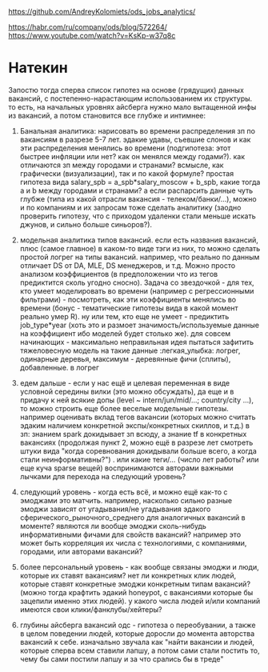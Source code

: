 
https://github.com/AndreyKolomiets/ods_jobs_analytics/

https://habr.com/ru/company/ods/blog/572264/
https://www.youtube.com/watch?v=KsKp-w37q8c

# Натекин

Запостю тогда сперва список гипотез на основе (грядущих) данных
вакансий, с постепенно-нарастающим использованием их структуры. то
есть, на начальных уровнях айсберга нужно мало вытащенной инфы из
вакансий, а потом становится все глубже и интимнее:

1. Банальная аналитика: нарисовать во времени распределения зп по
   вакансиям в разрезе 5-7 лет. эдакие удавы, съевшие слонов и как эти
   распределения менялись во времени (подгипотеза: этот быстрее
   инфляции или нет? как он менялся между годами?). как отличаются зп
   между городами и странами?  всмысле, как графически (визуализации),
   так и по какой формуле? простая гипотеза вида salary_spb =
   a_spb*salary_moscow + b_spb, какие тогда a и b между городами и
   странами? а если распарсить данные чуть глубже (типа из какой
   отрасли вакансия - телеком/банки/...), можно и по компаниям и их
   запросам тоже сделать аналитику (заодно проверить гипотезу, что с
   приходом удаленки стали меньше искать джунов, и сильно больше
   синьоров?).

2. модельная аналитика типов вакансий. если есть названия вакансий,
   плюс (самое главное) в каком-то виде тэги из них, то можно сделать
   простой логрег на типы вакансий. например, что реально по данным
   отличает DS от DA, MLE, DS менеджеров, и т.д. Можно просто анализом
   коэффициентов (в предположении что из тегов предиктится сколь
   угодно сносно). Задача со звездочкой - для тех, кто умеет
   моделировать во времени (например с регрессионными фильтрами) -
   посмотреть, как эти коэффициенты менялись во времени (бонус -
   тематические гипотезы вида в какой момент реально умер R). ну или
   тем, кто еще не умеет - предиктить job_type*year (хоть это и
   размоет значимость/используемые данные на коэффициент ибо моделей
   будет столько же). для совсем начинающих - максимально неправильная
   идея пытаться зафитить тяжеловесную модель на такие данные
   :легкая_улыбка: логрег, одинарные деревья, максимум - деревянные
   фичи (сплиты), добавленные. в логрег

3. едем дальше - если у нас ещё и целевая переменная в виде условной
   середины вилки (это можно обсуждать), да еще и в придачу к ней
   всякие допы (level ~ intern/jun/mid/...; country/city ...), то
   можно строить еще более веселые модельные гипотезы. например
   оценивать вклад тегов вакансии (которых можно считать эдаким
   наличием конкретной экспы/конкретных скиллов, и т.д.) в зп: знанием
   spark докидывает зп всюду, а знание tf в конкретных вакансиях
   (продолжая пункт 2, можно ещё в разрезе лет смотреть штуки вида
   "когда соревнования докидывали больше всего, а когда стали
   неинформативны?") . или какие теги/... (число лет работы? или еще
   куча sparse вещей) воспринимаются авторами важными лычками для
   перехода на следующий уровень?

4. следующий уровень - когда есть всё, и можно ещё как-то с эмоджами
   это матчить. например, насколько сильно разные эмоджи зависят от
   угадывания/не угадывания эдакого сферического_рыночного_среднего
   для аналогичных вакансий в моменте? являются ли вообще эмоджи
   сколь-нибудь информативными фичами для свойств вакансий? например
   это может быть корреляция их числа с технологиями, с компаниями,
   городами, или авторами вакансий?

5. более персональный уровень - как вообще связаны эмоджи и люди,
   которые их ставят вакансиям? нет ли конкретных клик людей, которые
   ставят конкретные эмоджи конкретным типам вакансий? (можно тогда
   крафтить эдакий honeypot, с вакансиями которые бы зацепили именно
   этих людей). у какого числа людей и/или компаний имеются свои
   клики/фанклубы/хейтеры?

6. глубины айсберга вакансий одс - гипотеза о переобувании, а также в
   целом поведении людей, которые доросли до момента авторства
   вакансий к себе. изначально звучала как "найти вакансии и людей,
   которые сперва всем ставили лапшу, а потом сами стали постить то,
   чему бы сами постили лапшу и за что срались бы в треде"
